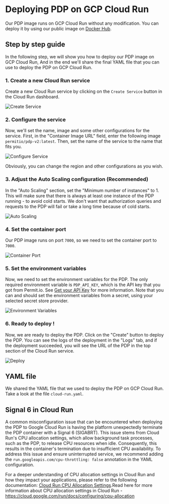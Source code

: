 # Deploying PDP on GCP Cloud Run
Our PDP image runs on GCP Cloud Run without any modification. You can deploy it by using our public image on [Docker Hub](https://hub.docker.com/r/permitio/pdp-v2).

## Step by step guide
In the following step, we will show you how to deploy our PDP image on GCP Cloud Run,
And in the end we'll share the final YAML file that you can use to deploy the PDP on GCP Cloud Run.

### 1. Create a new Cloud Run service
Create a new Cloud Run service by clicking on the `Create Service` button in the Cloud Run dashboard.

![Create Service](../images/gcp/1.png)

### 2. Configure the service
Now, we'll set the name, image and some other configurations for the service.
First, in the "Container Image URL" field, enter the following image `permitio/pdp-v2:latest`.
Then, set the name of the service to the name that fits you.

![Configure Service](../images/gcp/2.png)

Obviously, you can change the region and other configurations as you wish.

### 3. Adjust the Auto Scaling configuration (Recommended)
In the "Auto Scaling" section, set the "Minimum number of instances" to 1.
This will make sure that there is always at least one instance of the PDP running - to avoid cold starts.
We don't want that authorization queries and requests to the PDP will fail or take a long time because of cold starts.

![Auto Scaling](../images/gcp/3.png)

### 4. Set the container port
Our PDP image runs on port `7000`, so we need to set the container port to `7000`.

![Container Port](../images/gcp/4.png)

### 5. Set the environment variables
Now, we need to set the environment variables for the PDP.
The only required environment variable is `PDP_API_KEY`, which is the API key that you got from Permit.io.
See [Get your API Key](/api/api-with-cli) for more information.
Note that you can and should set the environment variables from a secret, using your selected secret store provider.

![Environment Variables](../images/gcp/5.png)

### 6. Ready to deploy !
Now, we are ready to deploy the PDP.
Click on the "Create" button to deploy the PDP.
You can see the logs of the deployment in the "Logs" tab, and if the deployment succeeded, you will see the URL of the PDP in the top section of the Cloud Run service.

![Deploy](../images/gcp/6.png)


## YAML file
We shared the YAML file that we used to deploy the PDP on GCP Cloud Run.
Take a look at the file `cloud-run.yaml`.

## Signal 6 in Cloud Run
A common misconfiguration issue that can be encountered when deploying the PDP to Google Cloud Run is  having the platform unexpectedly terminate the PDP container with a Signal 6 (SIGABRT). This issue stems from Cloud Run's CPU allocation settings, which allow background task processes, such as the PDP, to release CPU resources when idle. Consequently, this results in the container's termination due to insufficient CPU availability.
To address this issue and ensure uninterrupted service, we recommend adding the `run.googleapis.com/cpu-throttling: false` annotation in the YAML configuration.

For a deeper understanding of CPU allocation settings in Cloud Run and how they impact your applications, please refer to the following documentation: [Cloud Run CPU Allocation Settings](https://cloud.google.com/run/docs/configuring/cpu-allocation).Read here for more information about CPU allocation settings in Cloud Run - https://cloud.google.com/run/docs/configuring/cpu-allocation
